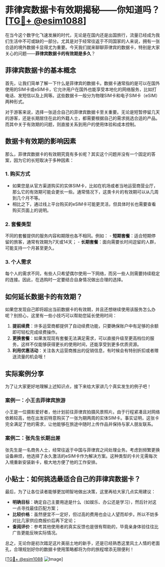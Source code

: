 # 菲律宾数据卡有效期揭秘——你知道吗？[[TG💪+ @esim1088](https://t.me/s/esim1088)]

在当今这个数字化飞速发展的时代，无论是在国内还是出国旅行，流量已经成为我们生活中不可或缺的一部分。尤其是对于经常往返于不同国家的人来说，拥有一张合适的境外数据卡显得尤为重要。今天我们就来聊聊菲律宾的数据卡，特别是大家关心的问题——**菲律宾数据卡的有效期是多久**？

## 菲律宾数据卡的基本概念

首先，让我们简单了解一下什么是菲律宾的数据卡。数据卡通常指的是可以在国外使用的SIM卡或eSIM卡，它允许用户在国外也能享受本地化的网络服务，比如打电话、发短信以及上网等。这些数据卡一般分为物理SIM卡和电子SIM卡（eSIM）两种形式。

对于游客来说，选择一张适合自己的菲律宾数据卡至关重要。无论是短暂停留几天的游客，还是长期居住在此的外籍人士，都需要根据自己的需求挑选合适的产品。而其中关于有效期的问题，则直接关系到用户的使用体验和成本控制。

## 数据卡有效期的影响因素

那么，菲律宾数据卡的有效期究竟有多长呢？其实这个问题并没有一个固定的答案，因为它的长短取决于多种因素：

### 1. **购买方式**
   - 如果您是从官方渠道购买的实体SIM卡，比如在机场或者当地运营商营业厅，那么它的有效期可能会更长一些。通常情况下，这类卡片的有效期可以从几周到几个月不等。
   - 相比之下，通过线上平台购买的eSIM卡可能更灵活，但具体时长也需要查看购买页面上的说明。

### 2. **套餐类型**
   不同的套餐提供的服务内容和期限也各不相同。例如：
     - **短期套餐**：适合短期停留的旅客，通常有效期为7天或14天；
     - **长期套餐**：面向需要长时间逗留的人群，可能支持一个月甚至更久。

### 3. **个人需求**
   每个人的需求不同，有些人只希望偶尔使用一下网络，而另一些人则需要持续稳定的连接。因此，在选购时一定要结合自身情况做出合理的选择。

## 如何延长数据卡的有效期？

如果您发现自己即将超出当前数据卡的有效期，并且还想继续使用该服务怎么办呢？别担心，这里有一些小技巧可以帮助您延长使用时间：

1. **提前续费**：许多运营商都提供了自动续费功能，只要确保账户中有足够的余额即可轻松完成续费操作。
2. **更换套餐**：如果发现现有套餐无法满足需求，可以直接升级至更高档位的服务，这样不仅能够获得更长的使用时间，还能享受到更多优质资源。
3. **利用优惠活动**：关注各大运营商推出的促销信息，有时候会有特别折扣或者赠送流量的机会哦！

## 实际案例分享

为了让大家更好地理解上述知识点，接下来给大家讲几个真实发生的例子吧！

### 案例一：小王去菲律宾旅游
小王是一位摄影爱好者，他计划前往菲律宾拍摄风景照片。由于行程紧凑且对网络依赖较高，他在出发前特意购买了一张为期两周的实体SIM卡。事实证明，这张卡完全满足了他的需求，让他能够在旅途中随时上传作品并保持与家人朋友联系。

### 案例二：张先生长期出差
张先生是一名商务人士，经常往返于中国与菲律宾之间处理业务。考虑到频繁更换设备麻烦，他选择了永久激活的eSIM卡作为解决方案。这种类型的卡片无需每次入境重新安装新卡，极大地方便了他的工作安排。

## 小贴士：如何挑选最适合自己的菲律宾数据卡？

最后，为了让各位读者能够更加明智地做出决策，这里再给大家几点实用建议：

- **明确目标**：确定自己主要用途是什么（如娱乐、办公还是学习），然后针对这一点寻找最佳匹配方案；
- **比较价格**：虽然便宜不一定好，但过高的费用也会让人望而却步。所以不妨多对比几家供应商报价后再下定论；
- **查阅评价**：参考其他使用者的真实反馈也是很有帮助的，毕竟亲身体验往往比广告更能反映实际情况。

总之，无论你是初次踏足这片美丽土地的新手，还是已经熟悉这里风土人情的老面孔，合理规划好你的数据卡使用策略都将为你的旅程增添无限便利！

[[TG💪+ @esim1088](https://t.me/s/esim1088) ![Image](https://i.postimg.cc/4NQfJmqS/Snipaste-2025-05-13-00-14-12.png)]